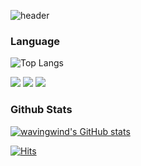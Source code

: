 ![header](https://capsule-render.vercel.app/api?type=waving&color=auto&height=200&section=header&text=UNITY%20개발자%20이은수&fontSize=50&animation=fadeIn&fontAlignY=40&desc=한국항공대%204학년&descSize=18&descAlignY=65&fontColor=000000)


### Language
![Top Langs](https://github-readme-stats.vercel.app/api/top-langs/?username=wavingwind&layout=compact)

<!--Python--> <!--C--> <!--C#--> <!--CPP-->
<img src="https://img.shields.io/badge/Python-3776AB?style=flat-square&logo=Python&logoColor=white"> <img src="https://img.shields.io/badge/C-A8B9CC?style=flat-square&logo=c&logoColor=white"> <img src="https://img.shields.io/badge/C%23-239120?style=for-the-badge&logo=c-sharp&logoColor=white">




### Github Stats
[![wavingwind's GitHub stats](https://github-readme-stats.vercel.app/api?username=wavingwind)](https://github.com/anuraghazra/github-readme-stats)


[![Hits](https://hits.seeyoufarm.com/api/count/incr/badge.svg?url=https%3A%2F%2Fgithub.com%2Fmin-0&count_bg=%23555555&title_bg=%23323232&icon=github.svg&icon_color=%23FFFFFF&title=hits&edge_flat=false)](https://hits.seeyoufarm.com)





<!---
wavingwind/wavingwind is a ✨ special ✨ repository because its `README.md` (this file) appears on your GitHub profile.
You can click the Preview link to take a look at your changes.
--->
